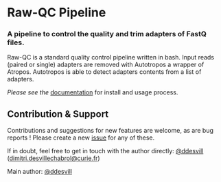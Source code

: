 # Raw-QC Pipeline

### A pipeline to control the quality and trim adapters of FastQ files.

Raw-QC is a standard quality control pipeline written in bash.
Input reads (paired or single) adapters are removed with Autotropos a wrapper of Atropos.
Autotropos is able to detect adapters contents from a list of adapters.

*Please see the* [documentation](doc/README.md) for install and usage process.

## Contribution & Support

Contributions and suggestions for new features are welcome, as are bug reports !
Please create a new [issue](https://gitlab.curie.fr/ngs-research/raw-qc/issues) for any of these.

If in doubt, feel free to get in touch with the author directly:
[@ddesvill](https://gitlab.curie.fr/ddesvill) (dimitri.desvillechabrol@curie.fr)

Main author: [@ddesvill](https://gitlab.curie.fr/ddesvill)
